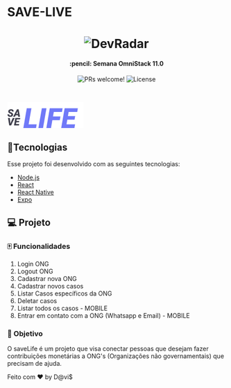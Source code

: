 # SAVE-LIVE
<h1 align="center">
    <img alt="DevRadar" title="#delicinha" src=".github/bethehero.svg" width="200px" />
</h1>

<h4 align="center">
   :pencil: Semana OmniStack 11.0
</h4>

<p align="center">
 <img src="https://img.shields.io/static/v1?label=PRs&message=welcome&color=7159c1&labelColor=000000" alt="PRs welcome!" />

  <img alt="License" src="https://img.shields.io/static/v1?label=license&message=MIT&color=7159c1&labelColor=000000">
</p>



<br>

![saveLife](https://github.com/Spinnafre/SAVE-LIVE/blob/master/splash.png)

## :card_index:Tecnologias

Esse projeto foi desenvolvido com as seguintes tecnologias:

- [Node.js](https://nodejs.org/en/)
- [React](https://reactjs.org)
- [React Native](https://facebook.github.io/react-native/)
- [Expo](https://expo.io/)

## 💻 Projeto
### :mahjong: Funcionalidades

1. Login ONG
2. Logout ONG
3. Cadastrar nova ONG
4. Cadastrar novos casos
5. Listar Casos específicos da ONG
6. Deletar casos
7. Listar todos os casos - MOBILE
8. Entrar em contato com a ONG (Whatsapp e Email) - MOBILE

### :dart: Objetivo
O saveLife é um projeto que visa conectar pessoas que desejam fazer contribuições monetárias a ONG's (Organizações não governamentais) que precisam de ajuda.



Feito com ♥ by D@vi$

